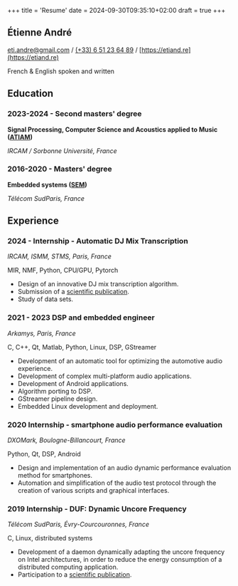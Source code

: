 +++
title = 'Resume'
date = 2024-09-30T09:35:10+02:00
draft = true
+++

## Étienne André

[eti.andre@gmail.com](mailto:eti.andre@gmail.com) / [(+33) 6 51 23 64 89](tel:+33651236489) / [https://etiand.re](https://etiand.re)

French & English spoken and written

## Education

### 2023-2024 - Second masters' degree

**Signal Processing, Computer Science and Acoustics applied to Music ([ATIAM](http://www.atiam.ircam.fr/en/))**

_IRCAM / Sorbonne Université, France_

### 2016-2020 - Masters' degree

**Embedded systems ([SEM](https://www.telecom-sudparis.eu/en/formation/embedded-systems-mobility-and-communicating-objects/))**

_Télécom SudParis, France_

## Experience

### 2024 - Internship - Automatic DJ Mix Transcription

_IRCAM, ISMM, STMS, Paris, France_

MIR, NMF, Python, CPU/GPU, Pytorch

- Design of an innovative DJ mix transcription algorithm.
- Submission of a [scientific publication](/publications).
- Study of data sets.

### 2021 - 2023 DSP and embedded engineer

_Arkamys, Paris, France_

C, C++, Qt, Matlab, Python, Linux, DSP, GStreamer

- Development of an automatic tool for optimizing the automotive audio experience.
- Development of complex multi-platform audio applications.
- Development of Android applications.
- Algorithm porting to DSP.
- GStreamer pipeline design.
- Embedded Linux development and deployment.

### 2020 Internship - smartphone audio performance evaluation

_DXOMark, Boulogne-Billancourt, France_

Python, Qt, DSP, Android

- Design and implementation of an audio dynamic performance evaluation method for smartphones.
- Automation and simplification of the audio test protocol through the creation of various scripts and graphical interfaces.

### 2019 Internship - DUF: Dynamic Uncore Frequency

_Télécom SudParis, Évry-Courcouronnes, France_

C, Linux, distributed systems

- Development of a daemon dynamically adapting the uncore frequency on Intel architectures, in order to reduce the energy consumption of a distributed computing application.
- Participation to a [scientific publication](/publications).
